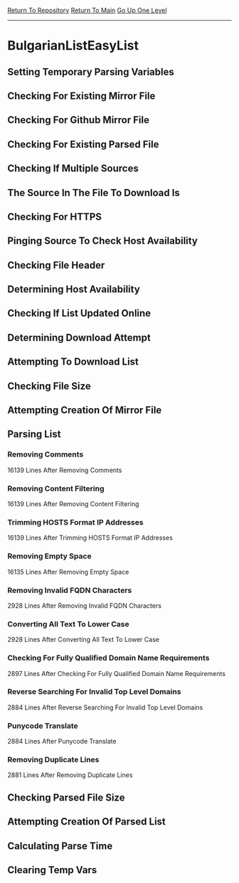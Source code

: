 [Return To Repository](https://github.com/bast69/piholeparser/)
[Return To Main](https://github.com/bast69/piholeparser/blob/master/RecentRunLogs/Mainlog.md)
[Go Up One Level](https://github.com/bast69/piholeparser/blob/master/RecentRunLogs/TopLevelScripts/30-Processing-External-Blacklists.md)
____________________________________
# BulgarianListEasyList
## Setting Temporary Parsing Variables
## Checking For Existing Mirror File
## Checking For Github Mirror File
## Checking For Existing Parsed File
## Checking If Multiple Sources
## The Source In The File To Download Is
## Checking For HTTPS
## Pinging Source To Check Host Availability
## Checking File Header
## Determining Host Availability
## Checking If List Updated Online
## Determining Download Attempt
## Attempting To Download List
## Checking File Size
## Attempting Creation Of Mirror File
## Parsing List
### Removing Comments
16139 Lines After Removing Comments
### Removing Content Filtering
16139 Lines After Removing Content Filtering
### Trimming HOSTS Format IP Addresses
16139 Lines After Trimming HOSTS Format IP Addresses
### Removing Empty Space
16135 Lines After Removing Empty Space
### Removing Invalid FQDN Characters
2928 Lines After Removing Invalid FQDN Characters
### Converting All Text To Lower Case
2928 Lines After Converting All Text To Lower Case
### Checking For Fully Qualified Domain Name Requirements
2897 Lines After Checking For Fully Qualified Domain Name Requirements
### Reverse Searching For Invalid Top Level Domains
2884 Lines After Reverse Searching For Invalid Top Level Domains
### Punycode Translate
2884 Lines After Punycode Translate
### Removing Duplicate Lines
2881 Lines After Removing Duplicate Lines
## Checking Parsed File Size
## Attempting Creation Of Parsed List
## Calculating Parse Time
## Clearing Temp Vars
